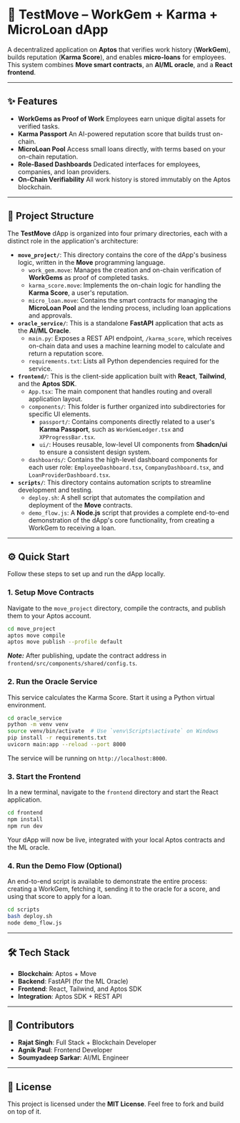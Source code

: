 
# 🌟 TestMove – WorkGem + Karma + MicroLoan dApp

A decentralized application on **Aptos** that verifies work history (**WorkGem**), builds reputation (**Karma Score**), and enables **micro-loans** for employees. This system combines **Move smart contracts**, an **AI/ML oracle**, and a **React frontend**.

---

## ✨ Features

* **WorkGems as Proof of Work**
    Employees earn unique digital assets for verified tasks.
* **Karma Passport**
    An AI-powered reputation score that builds trust on-chain.
* **MicroLoan Pool**
    Access small loans directly, with terms based on your on-chain reputation.
* **Role-Based Dashboards**
    Dedicated interfaces for employees, companies, and loan providers.
* **On-Chain Verifiability**
    All work history is stored immutably on the Aptos blockchain.

---

## 📂 Project Structure

The **TestMove** dApp is organized into four primary directories, each with a distinct role in the application's architecture:

* **`move_project/`**: This directory contains the core of the dApp's business logic, written in the **Move** programming language.
    * `work_gem.move`: Manages the creation and on-chain verification of **WorkGems** as proof of completed tasks.
    * `karma_score.move`: Implements the on-chain logic for handling the **Karma Score**, a user's reputation.
    * `micro_loan.move`: Contains the smart contracts for managing the **MicroLoan Pool** and the lending process, including loan applications and approvals.
* **`oracle_service/`**: This is a standalone **FastAPI** application that acts as the **AI/ML Oracle**.
    * `main.py`: Exposes a REST API endpoint, `/karma_score`, which receives on-chain data and uses a machine learning model to calculate and return a reputation score.
    * `requirements.txt`: Lists all Python dependencies required for the service.
* **`frontend/`**: This is the client-side application built with **React**, **Tailwind**, and the **Aptos SDK**.
    * `App.tsx`: The main component that handles routing and overall application layout.
    * `components/`: This folder is further organized into subdirectories for specific UI elements.
        * `passport/`: Contains components directly related to a user's **Karma Passport**, such as `WorkGemLedger.tsx` and `XPProgressBar.tsx`.
        * `ui/`: Houses reusable, low-level UI components from **Shadcn/ui** to ensure a consistent design system.
    * `dashboards/`: Contains the high-level dashboard components for each user role: `EmployeeDashboard.tsx`, `CompanyDashboard.tsx`, and `LoanProviderDashboard.tsx`.
* **`scripts/`**: This directory contains automation scripts to streamline development and testing.
    * `deploy.sh`: A shell script that automates the compilation and deployment of the **Move** contracts.
    * `demo_flow.js`: A **Node.js** script that provides a complete end-to-end demonstration of the dApp's core functionality, from creating a WorkGem to receiving a loan.

---

## ⚙️ Quick Start

Follow these steps to set up and run the dApp locally.

### 1. Setup Move Contracts

Navigate to the `move_project` directory, compile the contracts, and publish them to your Aptos account.

```bash
cd move_project
aptos move compile
aptos move publish --profile default
````

***Note:*** After publishing, update the contract address in `frontend/src/components/shared/config.ts`.

### 2\. Run the Oracle Service

This service calculates the Karma Score. Start it using a Python virtual environment.

```bash
cd oracle_service
python -m venv venv
source venv/bin/activate  # Use `venv\Scripts\activate` on Windows
pip install -r requirements.txt
uvicorn main:app --reload --port 8000
```

The service will be running on `http://localhost:8000`.

### 3\. Start the Frontend

In a new terminal, navigate to the `frontend` directory and start the React application.

```bash
cd frontend
npm install
npm run dev
```

Your dApp will now be live, integrated with your local Aptos contracts and the ML oracle.

### 4\. Run the Demo Flow (Optional)

An end-to-end script is available to demonstrate the entire process: creating a WorkGem, fetching it, sending it to the oracle for a score, and using that score to apply for a loan.

```bash
cd scripts
bash deploy.sh
node demo_flow.js
```

-----

## 🛠 Tech Stack

  * **Blockchain**: Aptos + Move
  * **Backend**: FastAPI (for the ML Oracle)
  * **Frontend**: React, Tailwind, and Aptos SDK
  * **Integration**: Aptos SDK + REST API

-----

## 🤝 Contributors

  * **Rajat Singh**: Full Stack + Blockchain Developer
  * **Agnik Paul**: Frontend Developer
  * **Soumyadeep Sarkar**: AI/ML Engineer

-----

## 📝 License

This project is licensed under the **MIT License**. Feel free to fork and build on top of it.

```
```
